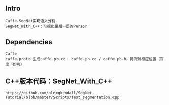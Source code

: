 ## Intro
	Caffe-SegNet实现语义分割
	SegNet_With_C++：可视化最后一层的Person

## Dependencies
	Caffe
	caffe.proto 生成caffe.pb.cc： caffe.pb.cc / caffe.pb.h，拷贝到相应位置（百度下即可）

## C++版本代码：SegNet_With_C++  
	https://github.com/alexgkendall/SegNet-Tutorial/blob/master/Scripts/test_segmentation.cpp




